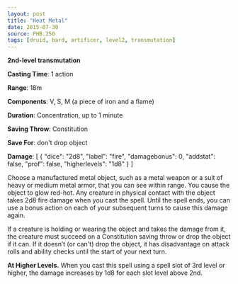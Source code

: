 ```yaml
---
layout: post
title: "Heat Metal"
date: 2015-07-30
source: PHB.250
tags: [druid, bard, artificer, level2, transmutation]
---
```


**2nd-level transmutation**

**Casting Time**: 1 action

**Range**: 18m

**Components**: V, S, M (a piece of iron and a flame)

**Duration**: Concentration, up to 1 minute

**Saving Throw**: Constitution

**Save For**: don't drop object

**Damage**: [ { "dice": "2d8", "label": "fire", "damagebonus": 0, "addstat": false, "prof": false, "higherlevels": "1d8" } ]

Choose a manufactured metal object, such as a metal weapon or a suit of heavy or medium metal armor, that you can see within range. You cause the object to glow red-hot. Any creature in physical contact with the object takes 2d8 fire damage when you cast the spell. Until the spell ends, you can use a bonus action on each of your subsequent turns to cause this damage again.

If a creature is holding or wearing the object and takes the damage from it, the creature must succeed on a Constitution saving throw or drop the object if it can. If it doesn’t (or can't) drop the object, it has disadvantage on attack rolls and ability checks until the start of your next turn.

**At Higher Levels.** When you cast this spell using a spell slot of 3rd level or higher, the damage increases by 1d8 for each slot level above 2nd.
